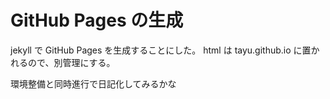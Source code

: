 # GitHub Pages の生成

jekyll で GitHub Pages を生成することにした。
html は tayu.github.io に置かれるので、別管理にする。


環境整備と同時進行で日記化してみるかな

